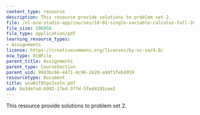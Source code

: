 ```yaml
---
content_type: resource
description: This resource provide solutions to problem set 2.
file: /ol-ocw-studio-app/courses/18-01-single-variable-calculus-fall-2005/8a1defadb99217ed3ffd5fed4191cee2_ocw01f05ps2soln.pdf
file_size: 196950
file_type: application/pdf
learning_resource_types:
- Assignments
license: https://creativecommons.org/licenses/by-nc-sa/4.0/
ocw_type: OCWFile
parent_title: Assignments
parent_type: CourseSection
parent_uid: 99d3bc66-4471-4c96-2420-a9df1feb4959
resourcetype: Document
title: ocw01f05ps2soln.pdf
uid: 8a1defad-b992-17ed-3ffd-5fed4191cee2
---
```

This resource provide solutions to problem set 2.